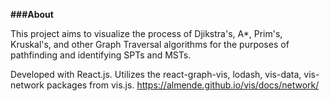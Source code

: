**###About**

This project aims to visualize the process of Djikstra's, A\*, Prim's, Kruskal's, and other Graph Traversal algorithms for the purposes of pathfinding and identifying SPTs and MSTs.

Developed with React.js. Utilizes the react-graph-vis, lodash, vis-data, vis-network packages from vis.js. https://almende.github.io/vis/docs/network/

